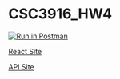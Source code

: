 # CSC3916_HW4

[![Run in Postman](https://run.pstmn.io/button.svg)](https://app.getpostman.com/run-collection/96384b29c833ec6c391d?action=collection%2Fimport#?env%5BCSC3916_HW4%5D=W3sia2V5IjoidG9rZW4iLCJ2YWx1ZSI6IiIsImVuYWJsZWQiOnRydWUsInR5cGUiOiJhbnkiLCJzZXNzaW9uVmFsdWUiOiJKV1QuLi4iLCJzZXNzaW9uSW5kZXgiOjB9XQ==)

[React Site](https://jfull-hw5.herokuapp.com/)

[API Site](https://jfull-api.herokuapp.com/)
